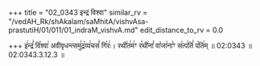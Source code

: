 +++
title = "02_0343 इन्द्रं विश्वा"
similar_rv = "/vedAH_Rk/shAkalam/saMhitA/vishvAsa-prastutiH/01/011/01_indraM_vishvA.md"
edit_distance_to_rv = 0.0

+++
इ꣢न्द्रं꣣ वि꣡श्वा꣢ अवीवृधन्त्समु꣣द्र꣡व्य꣢चसं꣣ गि꣡रः꣢। रथी꣣त꣢म꣢ꣳ र꣣थी꣢नां꣣ वा꣡जा꣢ना꣣ꣳ स꣡त्प꣢तिं꣣ प꣡ति꣢म् ॥ 02:0343 ॥ 02:0343.3.12.3 ॥

<div class="js_include " url="/vedAH_Rk/shAkalam/saMhitA/vishvAsa-prastutiH/01/011/01_indraM_vishvA.md"  newLevelForH1="2" title="विश्वास-शाकल-प्रस्तुतिः"  > </div>